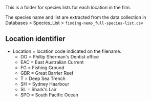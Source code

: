 This is a folder for species lists for each location in the film.

The species name and list are extracted from the data collection in Databases > Species_List > `finding-nemo_full-species-list.csv`

## Location identifier
- Location = location code indicated on the filename. 
  + DO = Phillip Sherman's Dentist office
  + EAC = East Australian Current
  + FG = Fishing Ground
  + GBR = Great Barrier Reef
  + T = Deep Sea Trench
  + SH = Sydney Haarbour
  + SL = Shark's Lair
  + SPO = South Pacific Ocean